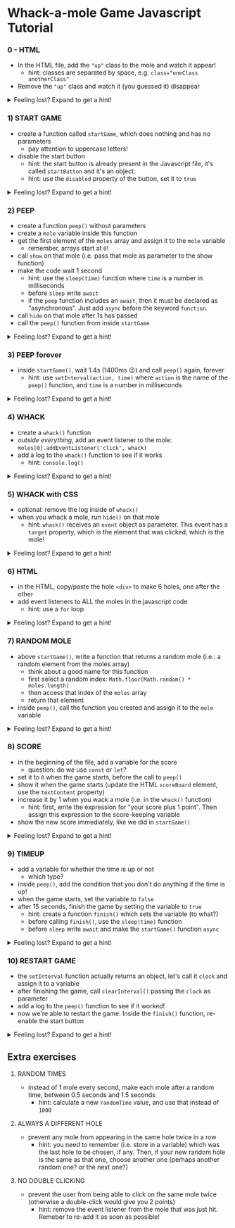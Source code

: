 # Whack-a-mole Game Javascript Tutorial

### 0 - HTML
- In the HTML file, add the `"up"` class to the mole and watch it appear!
    - hint: classes are separated by space, e.g. `class="oneClass anotherClass"`
- Remove the `"up"` class and watch it (you guessed it) disappear

<details>
<summary>Feeling lost? Expand to get a hint!</summary>

*HTML*
```html
<div class="mole up"></div>
```
</details>


### 1) START GAME
- create a function called `startGame`, which does nothing and has no parameters
    - pay attention to uppercase letters!
- disable the start button
    - hint: the start button is already present in the Javascript file, it's called `startButton` and it's an object.
    - hint: use the `disabled` property of the button, set it to `true`

<details>
<summary>Feeling lost? Expand to get a hint!</summary>

```javascript
// starts the game
function startGame() {
    startButton.disabled = true
}
```
</details>


### 2) PEEP
- create a function `peep()` without parameters
- create a `mole` variable inside this function
- get the first element of the `moles` array and assign it to the `mole` variable
    - remember, arrays start at `0`!
- call `show` on that mole (i.e. pass that mole as parameter to the show function)
- make the code wait 1 second
    - hint: use the `sleep(time)` function where `time` is a number in milliseconds
    - before `sleep` write `await`
    - if the `peep` function includes an `await`, then it must be declared as "asynchronous". Just add `async` before the keyword `function`.
- call `hide` on that mole after 1s has passed
- call the `peep()` function from inside `startGame`

<details>
<summary>Feeling lost? Expand to get a hint!</summary>

```javascript
async function peep() {
    const mole = moles[0]
    show(mole)
    await sleep(1000)
    hide(mole)
}

function startGame() {
    // ...
    peep()
}
```
</details>


### 3) PEEP forever
- inside `startGame()`, wait 1.4s (1400ms 😉) and call `peep()` again, forever
    - hint: use `setInterval(action, time)` where `action` is the name of the `peep()` function, and `time` is a number in milliseconds

<details>
<summary>Feeling lost? Expand to get a hint!</summary>

```javascript
function startGame() {
    // ...
    setInterval(peep, 1400)
}
```
</details>


### 4) WHACK
- create a `whack()` function
- *outside everything*, add an event listener to the mole: `moles[0].addEventListener('click', whack)`
- add a log to the `whack()` function to see if it works
    - hint: `console.log()`

<details>
<summary>Feeling lost? Expand to get a hint!</summary>

```javascript
// runs when a mole is whacked
function whack() {
    console.log('Whackamole!')
}

// ...

moles[0].addEventListener('click', whack)
```
</details>


### 5) WHACK with CSS
- optional: remove the log inside of `whack()`
- when you whack a mole, run `hide()` on that mole
    - hint: `whack()` receives an `event` object as parameter. This event has a `target` property, which is the element that was clicked, which is the mole!

<details>
<summary>Feeling lost? Expand to get a hint!</summary>

```javascript
function whack(event) {
    const mole = event.target
    hide(mole)
}
```
</details>


### 6) HTML
- in the HTML, copy/paste the hole `<div>` to make 6 holes, one after the other
-  add event listeners to ALL the moles in the javascript code
    - hint: use a `for` loop

<details>
<summary>Feeling lost? Expand to get a hint!</summary>

*HTML*
```html
<div class="game">
    <div class="hole">
        <div class="mole"></div>
    </div>
    <div class="hole">
        <div class="mole"></div>
    </div>
    <div class="hole">
        <div class="mole"></div>
    </div>
    <div class="hole">
        <div class="mole"></div>
    </div>
    <div class="hole">
        <div class="mole"></div>
    </div>
    <div class="hole">
        <div class="mole"></div>
    </div>
</div>
```

*Javascript*
```javascript
// ...

for (let mole of moles) {
    mole.addEventListener('click', whack)
}
```
</details>


### 7) RANDOM MOLE
- above `startGame()`, write a function that returns a random mole (i.e.: a random element from the moles array)
    - think about a good name for this function
    - first select a random index: `Math.floor(Math.random() * moles.length)`
    - then access that index of the `moles` array
    - return that element
- inside `peep()`, call the function you created and assign it to the `mole` variable

<details>
<summary>Feeling lost? Expand to get a hint!</summary>

```javascript
// returns a random element from the holes array
function randomMole() {
    const index = Math.floor(Math.random() * moles.length)
    const mole = moles[index]
    return mole
}

async function peep() {
    const mole = randomMole()
    // ...
}
```
</details>


### 8) SCORE
- in the beginning of the file, add a variable for the score
    - question: do we use `const` or `let`?
- set it to `0` when the game starts, before the call to `peep()`
- show it when the game starts (update the HTML `scoreBoard` element, use the `textContent` property)
- increase it by 1 when you wack a mole (i.e. in the `whack()` function)
    - hint: first, write the expression for "your score plus 1 point". Then assign this expression to the score-keeping variable
- show the new score immediately, like we did in `startGame()`

<details>
<summary>Feeling lost? Expand to get a hint!</summary>

```javascript
let score

// ...

function startGame() {
    score = 0
    scoreBoard.textContent = score
    // ...
}

function whack(event) {
    // ...
    score = score + 1
    scoreBoard.textContent = score
}
```
</details>


### 9) TIMEUP
- add a variable for whether the time is up or not
    - which type?
- inside `peep()`, add the condition that you don't do anything if the time is up!
- when the game starts, set the variable to `false`
- after 15 seconds, finish the game by setting the variable to `true`
    - hint: create a function `finish()` which sets the variable (to what?)
    - before calling `finish()`, use the `sleep(time)` function
    - before `sleep` write `await` and make the `startGame()` function `async`

<details>
<summary>Feeling lost? Expand to get a hint!</summary>

```javascript
let timeUp

// ...

function finish() {
    timeUp = true
}

async function startGame() {
    timeUp = false
    // ...
    await sleep(15000)
    finish()
}

async function peep() {
    if (!timeUp) {
        // ...
    }
}
```
</details>


### 10) RESTART GAME
- the `setInterval` function actually returns an object, let's call it `clock` and assign it to a variable
- after finishing the game, call `clearInterval()` passing the `clock` as parameter
- add a log to the `peep()` function to see if it worked!
- now we're able to restart the game. Inside the `finish()` function, re-enable the start button

<details>
<summary>Feeling lost? Expand to get a hint!</summary>

```javascript
function finish() {
    // ...
    startButton.disabled = false
}

async function startGame() {
    // ...
    const clock = setInterval(peep, 1400)
    // ...
    clearInterval(clock)
}
```
</details>


## Extra exercises

1. RANDOM TIMES
    - instead of 1 mole every second, make each mole after a random time, between 0.5 seconds and 1.5 seconds
        - hint: calculate a new `randomTime` value, and use that instead of `1000`

2. ALWAYS A DIFFERENT HOLE
    - prevent any mole from appearing in the same hole twice in a row
        - hint: you need to remember (i.e. store in a variable) which was the last hole to be chosen, if any. Then, if your new random hole is the same as that one, choose another one (perhaps another random one? or the next one?)

3. NO DOUBLE CLICKING
    - prevent the user from being able to click on the same mole twice (otherwise a double-click would give you 2 points)
        - hint: remove the event listener from the mole that was just hit. Remeber to re-add it as soon as possible!
